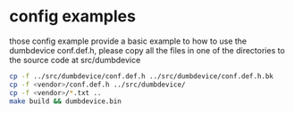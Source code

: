 # config examples
those config example provide a basic example to how to use the dumbdevice conf.def.h,
please copy all the files in one of the directories to the source code at src/dumbdevice


```sh
cp -f ../src/dumbdevice/conf.def.h ../src/dumbdevice/conf.def.h.bk
cp -f <vendor>/conf.def.h ../src/dumbdevice/
cp -f <vendor>/*.txt ..
make build && dumbdevice.bin
```
